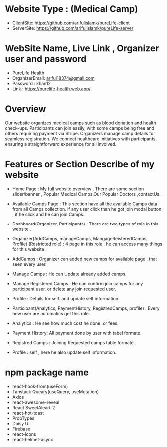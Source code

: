 # Website Type : (Medical Camp)
* ClientSite: https://github.com/arifulislamk/pureLife-client
* ServerSite: https://github.com/arifulislamk/pureLife-server

# WebSite Name, Live Link , Organizer user and password
* PureLife Health
* OrganizerEmail: ariful18374@gmail.com
* Password : khan12
* Link : https://purelife-health.web.app/

# Overview
Our website organizes medical camps such as blood donation and health check-ups. Participants can join easily, with some camps being free and others requiring payment via Stripe. Organizers manage camp details for seamless registration. We connect healthcare initiatives with participants, ensuring a straightforward experience for all involved.

# Features or Section Describe of my website 

- Home Page : My full website overview  . There are some section slider/banner , Popular Medical Camps,Our Popular Doctors ,contactUs.

- Available Camps Page : This section  have all the available Camps data from all Camps collection. if any user click than he got join modal button , if he click and he can join Camps.

- Dashboard(Organizer, Participants) : There are two types of role in this website . 

- Organizer(AddCamps, manageCamps, MangageReisteredCamps, Profile) (Restricted role) :  4 page in this role . he can access many things for this website .
- AddCamps : Organizer can added new camps for available page . that seen every user.
- Manage Camps : He can Update already added camps.
- Manage Registered Camps : He can confirm join camps for any participant user. or delete any join requested user.
- Profile : Details for self. and update self information.

- Participant(Analytics, PaymentHistory, RegistredCamps, profile) : Every new user are automatics get this role. 
- Analytics : He see how much cost he done. or fees.
- Payment History: All payment done by user with tabel formate.
- Registred Camps : Joining Requested camps table formate .
- Profile : self , here he also update self information.

#  npm package name
- react-hook-from(useForm) 
- Tanstack Queary(useQuery, useMutation)
- Axios 
- react-awesome-reveal
- React SweetAleart-2 
- react-hot-toast
- PropTypes 
- Daisy UI
- Firebase
- react-icons
- react-helmet-async
